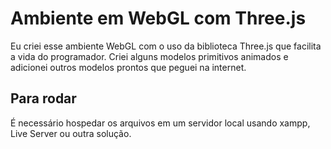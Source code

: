 # Ambiente em WebGL com Three.js

Eu criei esse ambiente WebGL com o uso da biblioteca Three.js que facilita a vida do programador. Criei alguns modelos primitivos animados e adicionei outros modelos prontos que peguei na internet.

## Para rodar

É necessário hospedar os arquivos em um servidor local usando xampp, Live Server ou outra solução.